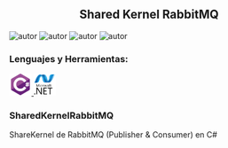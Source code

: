<h2 align="center">Shared Kernel RabbitMQ</h2>
<img src="https://img.shields.io/badge/Autor-Jose%20Yujra-blue" alt="autor"/> 

<img src="https://img.shields.io/badge/Autor-Ronald Cerruto-blue" alt="autor"/>   

<img src="https://img.shields.io/badge/Autor-Gilmar Vargas-blue" alt="autor"/>     

<img src="https://img.shields.io/badge/Autor-Felix Calle-blue" alt="autor"/>     

<h3 align="left">Lenguajes y Herramientas:</h3><p align="left"> 
<a href="https://www.w3schools.com/cs/" target="_blank" rel="noreferrer"> <img src="https://raw.githubusercontent.com/devicons/devicon/master/icons/csharp/csharp-original.svg" alt="csharp" width="40" height="40"/> </a> </a><a href="https://dotnet.microsoft.com/" target="_blank" rel="noreferrer"> <img src="https://raw.githubusercontent.com/devicons/devicon/master/icons/dot-net/dot-net-original-wordmark.svg" alt="dotnet" width="40" height="40"/> </a>
</a></p>

### SharedKernelRabbitMQ
ShareKernel de RabbitMQ  (Publisher &amp; Consumer) en C#
